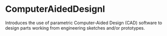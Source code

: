 # ComputerAidedDesignI
Introduces the use of parametric Computer-Aided Design (CAD) software to design parts working from engineering sketches and/or prototypes.
